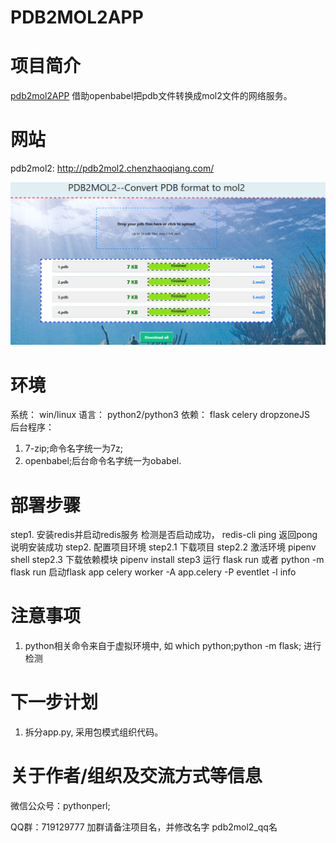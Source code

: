 # PDB2MOL2APP

# 项目简介
[pdb2mol2APP](http://pdb2mol2.chenzhaoqiang.com/) 借助openbabel把pdb文件转换成mol2文件的网络服务。

# 网站
pdb2mol2: <http://pdb2mol2.chenzhaoqiang.com/>

![web图片](./img/webFinished.png)



# 环境
系统： win/linux
语言： python2/python3
依赖： flask celery dropzoneJS  
后台程序：
1. 7-zip;命令名字统一为7z;
2. openbabel;后台命令名字统一为obabel.


# 部署步骤
step1. 安装redis并启动redis服务
检测是否启动成功，
redis-cli ping 返回pong 说明安装成功
step2. 配置项目环境
step2.1 下载项目
step2.2 激活环境 pipenv shell
step2.3 下载依赖模块 pipenv install
step3 运行
flask run 或者 python -m flask run 启动flask app
celery worker -A app.celery -P eventlet -l info




# 注意事项
1. python相关命令来自于虚拟环境中, 如 which python;python -m flask; 进行检测



# 下一步计划
1. 拆分app.py, 采用包模式组织代码。




# 关于作者/组织及交流方式等信息
微信公众号：pythonperl;

QQ群：719129777  加群请备注项目名，并修改名字 pdb2mol2_qq名


